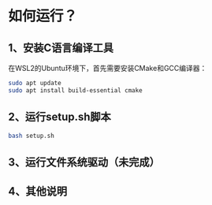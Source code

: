 # 如何运行？

## 1、安装C语言编译工具

在WSL2的Ubuntu环境下，首先需要安装CMake和GCC编译器：

```bash
sudo apt update
sudo apt install build-essential cmake
```

## 2、运行setup.sh脚本

```bash
bash setup.sh
```

## 3、运行文件系统驱动（未完成）

## 4、其他说明